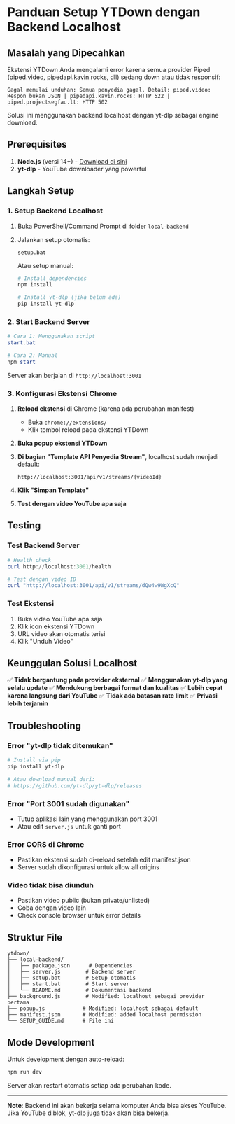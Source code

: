 # Panduan Setup YTDown dengan Backend Localhost

## Masalah yang Dipecahkan

Ekstensi YTDown Anda mengalami error karena semua provider Piped (piped.video, pipedapi.kavin.rocks, dll) sedang down atau tidak responsif:

```
Gagal memulai unduhan: Semua penyedia gagal. Detail: piped.video: Respon bukan JSON | pipedapi.kavin.rocks: HTTP 522 | piped.projectsegfau.lt: HTTP 502
```

Solusi ini menggunakan backend localhost dengan yt-dlp sebagai engine download.

## Prerequisites

1. **Node.js** (versi 14+) - [Download di sini](https://nodejs.org/)
2. **yt-dlp** - YouTube downloader yang powerful

## Langkah Setup

### 1. Setup Backend Localhost

1. Buka PowerShell/Command Prompt di folder `local-backend`
2. Jalankan setup otomatis:
   ```
   setup.bat
   ```
   
   Atau setup manual:
   ```powershell
   # Install dependencies
   npm install
   
   # Install yt-dlp (jika belum ada)
   pip install yt-dlp
   ```

### 2. Start Backend Server

```powershell
# Cara 1: Menggunakan script
start.bat

# Cara 2: Manual
npm start
```

Server akan berjalan di `http://localhost:3001`

### 3. Konfigurasi Ekstensi Chrome

1. **Reload ekstensi** di Chrome (karena ada perubahan manifest)
   - Buka `chrome://extensions/`
   - Klik tombol reload pada ekstensi YTDown

2. **Buka popup ekstensi YTDown**

3. **Di bagian "Template API Penyedia Stream"**, localhost sudah menjadi default:
   ```
   http://localhost:3001/api/v1/streams/{videoId}
   ```

4. **Klik "Simpan Template"**

5. **Test dengan video YouTube apa saja**

## Testing

### Test Backend Server
```powershell
# Health check
curl http://localhost:3001/health

# Test dengan video ID
curl "http://localhost:3001/api/v1/streams/dQw4w9WgXcQ"
```

### Test Ekstensi
1. Buka video YouTube apa saja
2. Klik icon ekstensi YTDown
3. URL video akan otomatis terisi
4. Klik "Unduh Video"

## Keunggulan Solusi Localhost

✅ **Tidak bergantung pada provider eksternal**
✅ **Menggunakan yt-dlp yang selalu update**
✅ **Mendukung berbagai format dan kualitas**
✅ **Lebih cepat karena langsung dari YouTube**
✅ **Tidak ada batasan rate limit**
✅ **Privasi lebih terjamin**

## Troubleshooting

### Error "yt-dlp tidak ditemukan"
```powershell
# Install via pip
pip install yt-dlp

# Atau download manual dari:
# https://github.com/yt-dlp/yt-dlp/releases
```

### Error "Port 3001 sudah digunakan"
- Tutup aplikasi lain yang menggunakan port 3001
- Atau edit `server.js` untuk ganti port

### Error CORS di Chrome
- Pastikan ekstensi sudah di-reload setelah edit manifest.json
- Server sudah dikonfigurasi untuk allow all origins

### Video tidak bisa diunduh
- Pastikan video public (bukan private/unlisted)
- Coba dengan video lain
- Check console browser untuk error details

## Struktur File

```
ytdown/
├── local-backend/
│   ├── package.json      # Dependencies
│   ├── server.js        # Backend server
│   ├── setup.bat        # Setup otomatis
│   ├── start.bat        # Start server
│   └── README.md        # Dokumentasi backend
├── background.js        # Modified: localhost sebagai provider pertama
├── popup.js            # Modified: localhost sebagai default
├── manifest.json       # Modified: added localhost permission
└── SETUP_GUIDE.md      # File ini
```

## Mode Development

Untuk development dengan auto-reload:
```powershell
npm run dev
```

Server akan restart otomatis setiap ada perubahan kode.

---

**Note**: Backend ini akan bekerja selama komputer Anda bisa akses YouTube. Jika YouTube diblok, yt-dlp juga tidak akan bisa bekerja.